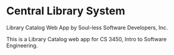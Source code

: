 # Central Library System
Library Catalog Web App
by Soul-less Software Developers, Inc.

This is a Library Catalog web app for CS 3450, Intro to Software Engineering.
